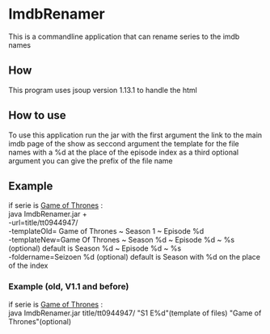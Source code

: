# ImdbRenamer
This is a commandline application that can rename series to the imdb names

## How
This program uses jsoup version 1.13.1 to handle the html

## How to use 
To use this application run the jar with the first argument the link to the main imdb page of the show as seccond argument the template for the file names with a %d at the place of the episode index as a third optional argument you can give the prefix of the file name

## Example 
if serie is <a href="https://www.imdb.com/title/tt0944947/">Game of Thrones</a> :<br>
java ImdbRenamer.jar + <br>
-url=title/tt0944947/<br>
-templateOld= Game of Thrones ~ Season 1 ~ Episode %d<br>
-templateNew=Game Of Thrones ~ Season %d ~ Episode %d ~ %s (optional) default is Season %d ~ Episode %d ~ %s<br>
-foldername=Seizoen %d (optional) default is Season with %d on the place of the index <br>

### Example (old, V1.1 and before)
if serie is <a href="https://www.imdb.com/title/tt0944947/">Game of Thrones</a> :<br>
java ImdbRenamer.jar title/tt0944947/ "S1 E%d"(template of files) "Game of Thrones"(optional)

